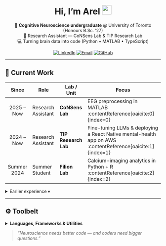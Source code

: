 <!-- README.md — Arel Baha Encin -->

<h1 align="center">Hi, I’m Arel <img src="https://media.giphy.com/media/hvRJCLFzcasrR4ia7z/giphy.gif" width="30"></h1>

<p align="center">
  🧠  <strong>Cognitive Neuroscience undergraduate</strong> @ University of Toronto (Honours B.Sc. ’27)<br/>
  🔬  Research Assistant — CoNSens Lab & TIP Research Lab<br/>
  💻  Turning brain data into code (Python • MATLAB • TypeScript)
</p>

<div align="center">
  <a href="https://www.linkedin.com/in/arelbahaencin/"><img alt="LinkedIn" src="https://img.shields.io/badge/-LinkedIn-blue?style=flat-square&logo=linkedin"></a>
  <a href="mailto:arel.encin@mail.utoronto.ca"><img alt="Email" src="https://img.shields.io/badge/-Email-D14836?style=flat-square&logo=gmail&logoColor=white"></a>
  <a href="https://github.com/arelbahaencin"><img alt="GitHub" src="https://img.shields.io/badge/-GitHub-181717?style=flat-square&logo=github"></a>
</div>

---

## 🔭 Current Work
| Since | Role | Lab / Unit | Focus |
| :---: | --- | --- | --- |
| 2025&nbsp;– Now | Research Assistant | **CoNSens Lab** | EEG preprocessing in MATLAB :contentReference[oaicite:0]{index=0} |
| 2024&nbsp;– Now | Research Assistant | **TIP Research Lab** | Fine-tuning LLMs & deploying a React Native mental-health app on AWS :contentReference[oaicite:1]{index=1} |
| Summer 2024 | Summer Student | **Filion Lab** | Calcium-imaging analytics in Python + R :contentReference[oaicite:2]{index=2} |

<details>
<summary>Earlier experience ▾</summary>

| 2021 | Research Trainee @ UC San Diego — gene-expression analysis in R |
| 2021 | Marketing Intern @ Sertifier — UI/UX feedback & growth strategy |

</details>

---

## ⚙️ Toolbelt
<details>
<summary><strong>Languages, Frameworks & Utilities</strong></summary>

| Languages | ML / Data | Dev & Infra |
| --- | --- | --- |
| Python • C/C++ • JavaScript • TypeScript • R • MATLAB • Bash | PyTorch • TensorFlow • Keras • NumPy • Pandas • scikit-learn | React • React Native • Expo • Docker • Git • AWS • Cloudflare • Jupyter |

</details>

> <em>“Neuroscience needs better code — and coders need bigger questions.”</em>
